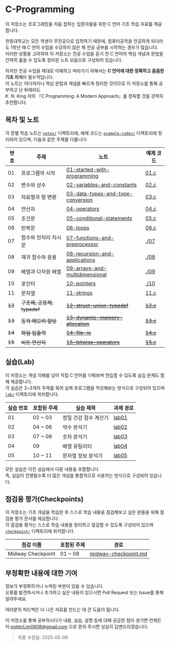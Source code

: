 # C-Programming

이 저장소는 프로그래밍을 처음 접하는 입문자들을 위한 C 언어 기초 학습 자료를 제공합니다.

한동대학교는 모든 학생이 무전공으로 입학하기 때문에, 컴퓨터공학을 전공하게 되더라도 1학년 때 C 언어 수업을 수강하지 않은 채 전공 공부를 시작하는 경우가 많습니다.  
이러한 상황을 고려하여 이 저장소는 전공 수업을 듣기 전 C 언어의 핵심 개념과 문법을 간략히 훑을 수 있도록 정리된 노트 모음으로 구성되어 있습니다.

하지만 전공 수업을 제대로 이해하고 따라가기 위해서는 **C 언어에 대한 정확하고 꼼꼼한 기초 지식**이 필수적입니다.  
이 노트는 어디까지나 핵심 문법과 개념을 빠르게 정리한 것이므로 이 저장소를 통해 공부하고 난 뒤에라도  
_K. N. King_ 저의 『C Programming: A Modern Approach』를 정독할 것을 강력히 추천합니다.


## 목차 및 노트

각 장별 학습 노트는 [`notes/`](./notes) 디렉토리에, 예제 코드는 [`example-codes/`](./example-codes) 디렉토리에 정리되어 있으며, 다음과 같은 주제를 다룹니다:

| 번호   | 주제                        | 노트                                                                            | 예제 코드                      |
|--------|-----------------------------|---------------------------------------------------------------------------------|--------------------------------|
| 01     | 프로그램의 시작             | [01-started-with-programming](notes/01-started-with-programming.md)             | [01.c](example-codes/01.c)     |
| 02     | 변수와 상수                 | [02-variables-and-constants](notes/02-variables-and-constants.md)               | [02.c](example-codes/02.c)     |
| 03     | 자료형과 형 변환            | [03-data-types-and-type-conversion](notes/03-data-types-and-type-conversion.md) | [03.c](example-codes/03.c)     |
| 04     | 연산자                      | [04-operators](notes/04-operators.md)                                           | [04.c](example-codes/04.c)     |
| 05     | 조건문                      | [05-conditional-statements](notes/05-conditional-statements.md)                 | [05.c](example-codes/05.c)     |
| 06     | 반복문                      | [06-loops](notes/06-loops.md)                                                   | [06.c](example-codes/06.c)     |
| 07     | 함수와 전처리 지시문        | [07-functions-and-preprocessor](notes/07-functions-and-preprocessor.md)         | [./07](example-codes/07)       |
| 08     | 재귀 함수와 응용            | [08-recursion-and-applications](notes/08-recursion-and-applications.md)         | [./08](example-codes/08)       |
| 09     | 배열과 다차원 배열          | [09-arrays-and-multidimensional](notes/09-arrays-and-multidimensional.md)       | [./09](example-codes/09)       |
| 10     | 포인터                      | [10-pointers](notes/10-pointers.md)                                             | [./10](example-codes/10.c)     |
| 11     | 문자열                      | [11-strings](notes/11-strings.md)                                               | [11.c](example-codes/11)       |
| ~~12~~ | ~~구조체, 공용체, typedef~~ | ~~[12-struct-union-typedef](notes/12-struct-union-typedef.md)~~                 | ~~[12.c](example-codes/12.c)~~ |
| ~~13~~ | ~~동적 메모리 할당~~        | ~~[13-dynamic-memory-allocation](notes/13-dynamic-memory-allocation.md)~~       | ~~[13.c](example-codes/13.c)~~ |
| ~~14~~ | ~~파일 입출력~~             | ~~[14-file-io](notes/14-file-io.md)~~                                           | ~~[14.c](example-codes/14.c)~~ |
| ~~15~~ | ~~비트 연산자~~             | ~~[15-bitwise-operators](notes/15-bitwise-operators.md)~~                       | ~~[15.c](example-codes/15.c)~~ |

## 실습(Lab)

이 저장소는 개념 이해를 넘어 직접 C 언어를 다뤄보며 연습할 수 있도록 실습 문제도 함께 제공합니다.  
각 실습은 2~3개의 주제를 묶어 실제 프로그램을 작성해보는 방식으로 구성되어 있으며 [`lab/`](./lab) 디렉토리에 위치합니다.

| 실습 번호 | 포함된 주제 |       실습 제목       |     과제 경로      |
|-----------|-------------|-----------------------|--------------------|
|     01    |   02 ~ 03   | 정밀 건강 점수 계산기 | [lab01](lab/lab01) |
|     02    |   04 ~ 06   | 약수 분석기           | [lab02](lab/lab02) |
|     03    |   07 ~ 08   | 숫자 분석기           | [lab03](lab/lab03) |
|     04    |     09      | 배열 유틸리티         | [lab04](lab/lab04) |
|     05    |   10 ~ 11   | 문자열 정보 분석기    | [lab05](lab/lab05) |


모든 실습은 이전 실습에서 다룬 내용을 포함합니다.  
즉, 실습이 진행될수록 더 많은 개념을 통합적으로 사용하는 방식으로 구성되어 있습니다.

## 점검용 평가(Checkpoints)

이 저장소는 기초 개념을 학습한 후 스스로 학습 내용을 점검해보고 싶은 분들을 위해 점검용 평가 문서를 제공합니다.  
각 점검용 평가는 스스로 학습 내용을 정리하고 점검할 수 있도록 구성되어 있으며 [`checkpoint/`](./checkpoint) 디렉토리에 위치합니다.

| 점검 이름         | 포함된 주제 | 경로                                                       |
|-------------------|-------------|------------------------------------------------------------|
| Midway Checkpoint | 01 ~ 08     | [midway-checkpoint.md](./checkpoint/midway-checkpoint.md) |

## 부정확한 내용에 대한 기여

정보가 부정확하거나 누락된 부분이 있을 수 있습니다.  
오류를 발견하시거나 추가하고 싶은 내용이 있으시면 Pull Request 또는 Issue를 통해 알려주세요.

여러분의 피드백은 더 나은 자료를 만드는 데 큰 도움이 됩니다.

이 저장소를 통해 공부하시다가 내용, 실습, 설명 등에 대해 궁금한 점이 생기면
언제든지 potterLim0808@gmail.com 으로 문의 주시면 성실히 답변드리겠습니다.

> 최종 수정일: 2025-05-06
